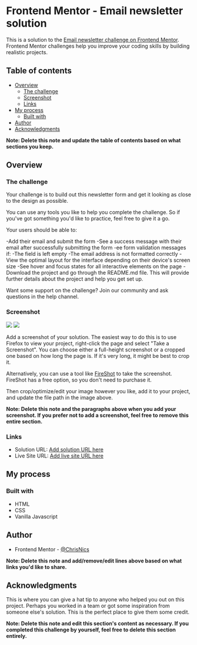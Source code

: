 # Frontend Mentor - Email newsletter solution

This is a solution to the [Email newsletter challenge on Frontend Mentor](https://www.frontendmentor.io/challenges/newsletter-signup-form-with-success-message-3FC1AZbNrv/hub). Frontend Mentor challenges help you improve your coding skills by building realistic projects.

## Table of contents

- [Overview](#overview)
  - [The challenge](#the-challenge)
  - [Screenshot](#screenshot)
  - [Links](#links)
- [My process](#my-process)
  - [Built with](#built-with)
- [Author](#author)
- [Acknowledgments](#acknowledgments)

**Note: Delete this note and update the table of contents based on what sections you keep.**

## Overview

### The challenge

Your challenge is to build out this newsletter form and get it looking as close to the design as possible.

You can use any tools you like to help you complete the challenge. So if you've got something you'd like to practice, feel free to give it a go.

Your users should be able to:

-Add their email and submit the form
-See a success message with their email after successfully submitting the form
-ee form validation messages if:
-The field is left empty
-The email address is not formatted correctly
-View the optimal layout for the interface depending on their device's screen size
-See hover and focus states for all interactive elements on the page
-Download the project and go through the README.md file. This will provide further details about the project and help you get set up.

Want some support on the challenge? Join our community and ask questions in the help channel.

### Screenshot

![](https://res.cloudinary.com/dj6gipxny/image/upload/v1686560267/Screenshot_2023-06-12_at_16-56-42_Frontend_Mentor_Newsletter_sign-up_form_with_success_message_dubvfg.png)
![](https://res.cloudinary.com/dj6gipxny/image/upload/v1686560267/Screenshot_2023-06-12_at_16-56-31_Frontend_Mentor_Newsletter_sign-up_form_with_success_message_tnas1a.png)

Add a screenshot of your solution. The easiest way to do this is to use Firefox to view your project, right-click the page and select "Take a Screenshot". You can choose either a full-height screenshot or a cropped one based on how long the page is. If it's very long, it might be best to crop it.

Alternatively, you can use a tool like [FireShot](https://getfireshot.com/) to take the screenshot. FireShot has a free option, so you don't need to purchase it.

Then crop/optimize/edit your image however you like, add it to your project, and update the file path in the image above.

**Note: Delete this note and the paragraphs above when you add your screenshot. If you prefer not to add a screenshot, feel free to remove this entire section.**

### Links

- Solution URL: [Add solution URL here](https://www.frontendmentor.io/solutions/newsletter-signup-form-with-success-message-WPAv8eQD5F)
- Live Site URL: [Add live site URL here](https://news-letter-sable.vercel.app/)

## My process

### Built with

- HTML
- CSS
- Vanilla Javascript

## Author

- Frontend Mentor - [@ChrisNics](https://www.frontendmentor.io/profile/ChrisNics)

**Note: Delete this note and add/remove/edit lines above based on what links you'd like to share.**

## Acknowledgments

This is where you can give a hat tip to anyone who helped you out on this project. Perhaps you worked in a team or got some inspiration from someone else's solution. This is the perfect place to give them some credit.

**Note: Delete this note and edit this section's content as necessary. If you completed this challenge by yourself, feel free to delete this section entirely.**
